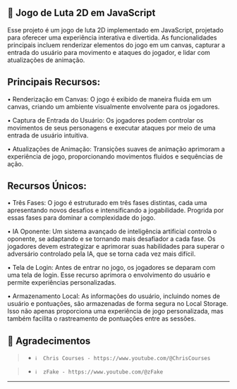 ## 📍 Jogo de Luta 2D em JavaScript

Esse projeto é um jogo de luta 2D implementado em JavaScript, projetado para oferecer uma experiência interativa e divertida. As funcionalidades principais incluem renderizar elementos do jogo em um canvas, capturar a entrada do usuário para movimento e ataques do jogador, e lidar com atualizações de animação.

## Principais Recursos:

• Renderização em Canvas: O jogo é exibido de maneira fluida em um canvas, criando um ambiente visualmente envolvente para os jogadores.

• Captura de Entrada do Usuário: Os jogadores podem controlar os movimentos de seus personagens e executar ataques por meio de uma entrada de usuário intuitiva.

• Atualizações de Animação: Transições suaves de animação aprimoram a experiência de jogo, proporcionando movimentos fluidos e sequências de ação. 

## Recursos Únicos:
• Três Fases: O jogo é estruturado em três fases distintas, cada uma apresentando novos desafios e intensificando a jogabilidade. Progrida por essas fases para dominar a complexidade do jogo.

• IA Oponente: Um sistema avançado de inteligência artificial controla o oponente, se adaptando e se tornando mais desafiador a cada fase. Os jogadores devem estrategizar e aprimorar suas habilidades para superar o adversário controlado pela IA, que se torna cada vez mais difícil.

• Tela de Login: Antes de entrar no jogo, os jogadores se deparam com uma tela de login. Esse recurso aprimora o envolvimento do usuário e permite experiências personalizadas.

• Armazenamento Local: As informações do usuário, incluindo nomes de usuário e pontuações, são armazenadas de forma segura no Local Storage. Isso não apenas proporciona uma experiência de jogo personalizada, mas também facilita o rastreamento de pontuações entre as sessões.

## 👏 Agradecimentos

> - `ℹ️  Chris Courses - https://www.youtube.com/@ChrisCourses`

> - `ℹ️  zFake - https://www.youtube.com/@zFake`

---
